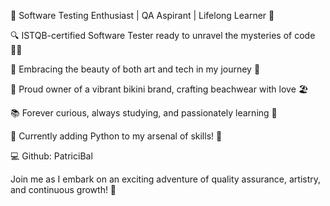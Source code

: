 🌟 Software Testing Enthusiast | QA Aspirant | Lifelong Learner 🌟

🔍 ISTQB-certified Software Tester ready to unravel the mysteries of code 🕵️‍♀️

🎨 Embracing the beauty of both art and tech in my journey 🎉

👙 Proud owner of a vibrant bikini brand, crafting beachwear with love 🏖️

📚 Forever curious, always studying, and passionately learning 🧠

🐍 Currently adding Python to my arsenal of skills! 🚀

💻 Github: PatriciBal

Join me as I embark on an exciting adventure of quality assurance, artistry, and continuous growth! 🚀

